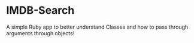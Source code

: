 # IMDB-Search

A simple Ruby app to better understand Classes and how to pass through arguments through objects!
